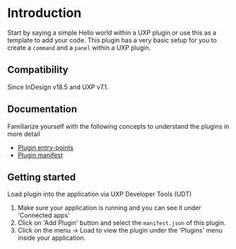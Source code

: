 # Introduction
Start by saying a simple Hello world within a UXP plugin or use this as a template to add your code. This plugin has a very basic setup for you to create a `command` and a `panel` within a UXP plugin. 

## Compatibility
Since InDesign v18.5 and UXP v7.1.

## Documentation
Familiarize yourself with the following concepts to understand the plugins in more detail
- [Plugin entry-points](https://developer.adobe.com/indesign/uxp/plugins/concepts/entry-points/)
- [Plugin manifest](https://developer.adobe.com/indesign/uxp/plugins/concepts/manifest/)

## Getting started

Load plugin into the application via UXP Developer Tools (UDT)
1. Make sure your application is running and you can see it under 'Connected apps'
2. Click on 'Add Plugin' button and select the `manifest.json` of this plugin.
3. Click on the menu -> Load to view the plugin under the 'Plugins' menu inside your application.

